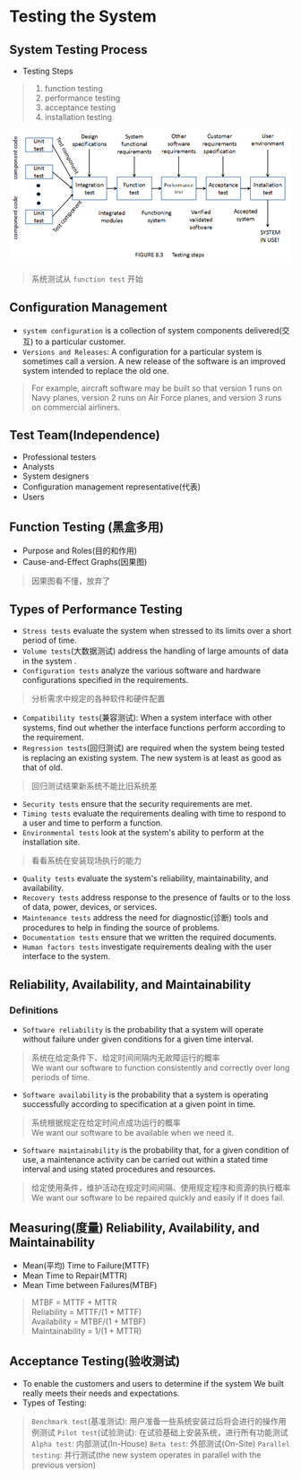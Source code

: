# Testing the System

## System Testing Process
- Testing Steps
> 1. function testing <br>
> 2. performance testing <br>
> 3. acceptance testing <br>
> 4. installation testing <br>

![Steps in the testing process](images/TestingSteps.png)<br>
> 系统测试从 `function test` 开始

## Configuration Management
- `system configuration` is a collection of system components delivered(交互) to a
particular customer.
- `Versions and Releases`: A configuration for a particular system is sometimes call
a version. A new release of the software is an improved system intended to replace
the old one.
> For example, aircraft software may be built so that version 1 runs on Navy planes,
version 2 runs on Air Force planes, and version 3 runs on commercial airliners.<br>

## Test Team(Independence)
- Professional testers
- Analysts
- System designers
- Configuration management representative(代表)
- Users

## Function Testing (黑盒多用)
- Purpose and Roles(目的和作用)
- Cause-and-Effect Graphs(因果图)
> 因果图看不懂，放弃了<br>

## Types of Performance Testing
- `Stress tests` evaluate the system when stressed to its limits over a short period
of time.
- `Volume tests`(大数据测试) address the handling of large amounts of data in the
system .
- `Configuration tests` analyze the various software and hardware configurations
specified in the requirements.
> 分析需求中规定的各种软件和硬件配置<br>

- `Compatibility tests`(兼容测试): When a system interface with other systems, find
out whether the interface functions perform according to the requirement.
- `Regression tests`(回归测试) are required when the system being tested is replacing
an existing system. The new system is at least as good as that of old.
> 回归测试结果新系统不能比旧系统差<br>

- `Security tests` ensure that the security requirements are met.
- `Timing tests` evaluate the requirements dealing with time to respond to a user
and time to perform a function.
- `Environmental tests` look at the system's ability to perform at the installation site.
> 看看系统在安装现场执行的能力<br>

- `Quality tests` evaluate the system's reliability, maintainability, and availability.
- `Recovery tests` address response to the presence of faults or to the loss of data,
power, devices, or services.
- `Maintenance tests` address the need for diagnostic(诊断) tools and procedures to
help in finding the source of problems.
- `Documentation tests` ensure that we written the required documents.
- `Human factors tests` investigate requirements dealing with the user interface to
the system.

## Reliability, Availability, and Maintainability
### Definitions
- `Software reliability` is the probability that a system will operate without failure
under given conditions for a given time interval.
> 系统在给定条件下、给定时间间隔内无故障运行的概率<br>
> We want our software to function consistently and correctly over long periods of time.<br>


- `Software availability` is the probability that a system is operating successfully
according to specification at a given point in time.
> 系统根据规定在给定时间点成功运行的概率<br>
> We want our software to be available when we need it.<br>

- `Software maintainability` is the probability that, for a given condition of use,
a maintenance activity can be carried out within a stated time interval and using
stated procedures and resources.
> 给定使用条件，维护活动在规定时间间隔、使用规定程序和资源的执行概率<br>
> We want our software to be repaired quickly and easily if it does fail.<br>

## Measuring(度量) Reliability, Availability, and Maintainability
- Mean(平均) Time to Failure(MTTF)
- Mean Time to Repair(MTTR)
- Mean Time between Failures(MTBF)
> MTBF = MTTF + MTTR<br>
> Reliability = MTTF/(1 + MTTF)<br>
> Availability = MTBF/(1 + MTBF)<br>
> Maintainability = 1/(1 + MTTR)<br>

## Acceptance Testing(验收测试)
- To enable the customers and users to determine if the system We built really
meets their needs and expectations.
- Types of Testing:
> `Benchmark test`(基准测试): 用户准备一些系统安装过后将会进行的操作用例测试
> `Pilot test`(试验测试): 在试验基础上安装系统，进行所有功能测试
> `Alpha test`: 内部测试(In-House)
> `Beta test`: 外部测试(On-Site)
> `Parallel testing`: 并行测试(the new system operates in parallel with the previous version)
